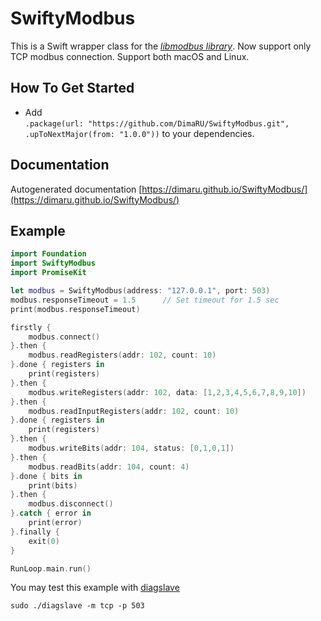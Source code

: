 # SwiftyModbus

This is a Swift wrapper class for the [*libmodbus library*](http://libmodbus.org). Now support only TCP modbus connection.
Support both macOS and Linux.

## How To Get Started

- Add   
`.package(url: "https://github.com/DimaRU/SwiftyModbus.git", .upToNextMajor(from: "1.0.0"))` 
 to your dependencies.

## Documentation

Autogenerated documentation [https://dimaru.github.io/SwiftyModbus/](https://dimaru.github.io/SwiftyModbus/)

## Example

``` swift
import Foundation
import SwiftyModbus
import PromiseKit

let modbus = SwiftyModbus(address: "127.0.0.1", port: 503)
modbus.responseTimeout = 1.5      // Set timeout for 1.5 sec
print(modbus.responseTimeout)

firstly {
    modbus.connect()
}.then {
    modbus.readRegisters(addr: 102, count: 10)
}.done { registers in
    print(registers)
}.then {
    modbus.writeRegisters(addr: 102, data: [1,2,3,4,5,6,7,8,9,10])
}.then {
    modbus.readInputRegisters(addr: 102, count: 10)
}.done { registers in
    print(registers)
}.then {
    modbus.writeBits(addr: 104, status: [0,1,0,1])
}.then {
    modbus.readBits(addr: 104, count: 4)
}.done { bits in
    print(bits)
}.then {
    modbus.disconnect()
}.catch { error in
    print(error)
}.finally {
    exit(0)
}

RunLoop.main.run()
```
You may test this example with [diagslave](https://www.modbusdriver.com/diagslave.html)

```
sudo ./diagslave -m tcp -p 503
```